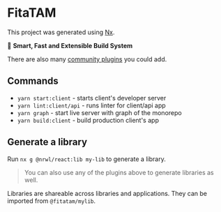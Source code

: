 # FitaTAM

This project was generated using [Nx](https://nx.dev).

🔎 **Smart, Fast and Extensible Build System**

There are also many [community plugins](https://nx.dev/community) you could add.

## Commands

-   `yarn start:client` - starts client's developer server
-   `yarn lint:client/api` - runs linter for client/api app
-   `yarn graph` - start live server with graph of the monorepo
-   `yarn build:client` - build production client's app

## Generate a library

Run `nx g @nrwl/react:lib my-lib` to generate a library.

> You can also use any of the plugins above to generate libraries as well.

Libraries are shareable across libraries and applications. They can be imported from `@fitatam/mylib`.
